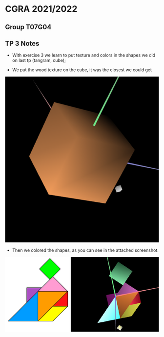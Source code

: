 # CGRA 2021/2022

## Group T07G04

## TP 3 Notes

- With exercise 3 we learn to put texture and colors in the shapes we did on last tp (tangram, cube);

- We put the wood texture on the cube, it was the closest we could get

![Screenshot 1](screenshots/cgra-t07g04-tp3-1.png)

- Then we colored the shapes, as you can see in the attached screenshot.

![Screenshot 2](screenshots/cgra-t07g04-tp3-2.png)
